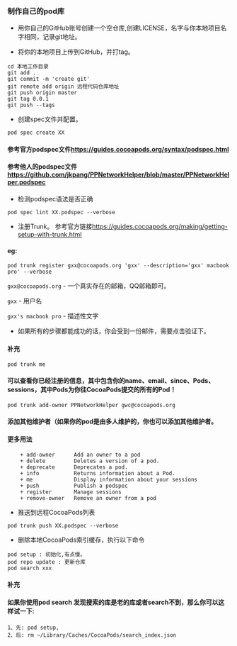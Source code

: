 ### 制作自己的pod库

- 用你自己的GitHub账号创建一个空仓库,创建LICENSE，名字与你本地项目名字相同，记录git地址。

- 将你的本地项目上传到GitHub，并打tag。
 
```
cd 本地工作目录
git add .
git commit -m 'create git'
git remote add origin 远程代码仓库地址
git push origin master
git tag 0.0.1
git push --tags
```
- 创建spec文件并配置。

```pod spec create XX```

#### 参考官方podspec文件<https://guides.cocoapods.org/syntax/podspec.html>
#### 参考他人的podspec文件<https://github.com/jkpang/PPNetworkHelper/blob/master/PPNetworkHelper.podspec>
- 检测podspec语法是否正确 

```
pod spec lint XX.podspec --verbose
```

- 注册Trunk。 参考官方链接<https://guides.cocoapods.org/making/getting-setup-with-trunk.html>

#### eg:
```
pod trunk register gxx@cocoapods.org 'gxx' --description='gxx' macbook pro' --verbose
```

```gxx@cocoapods.org``` - 一个真实存在的邮箱，QQ邮箱即可。

```gxx``` - 用户名

```gxx's macbook pro``` - 描述性文字

- 如果所有的步骤都能成功的话，你会受到一份邮件，需要点击验证下。

#### 补充
```pod trunk me``` 

#### 可以查看你已经注册的信息，其中包含你的name、email、since、Pods、sessions，其中Pods为你往CocoaPods提交的所有的Pod！

```
pod trunk add-owner PPNetworkHelper gwc@cocoapods.org
```
#### 添加其他维护者（如果你的pod是由多人维护的，你也可以添加其他维护者。
#### 更多用法
```
    + add-owner      Add an owner to a pod
    + delete         Deletes a version of a pod.
    + deprecate      Deprecates a pod.
    + info           Returns information about a Pod.
    + me             Display information about your sessions
    + push           Publish a podspec
    + register       Manage sessions
    + remove-owner   Remove an owner from a pod
```

- 推送到远程CocoaPods列表

```
pod trunk push XX.podspec --verbose
```

- 删除本地CocoaPods索引缓存，执行以下命令

```
pod setup : 初始化,有点慢。
pod repo update : 更新仓库
pod search xxx
```
#### 补充
#### 如果你使用pod search 发现搜索的库是老的库或者search不到，那么你可以这样试一下:
```
1、先: pod setup,
2、后: rm ~/Library/Caches/CocoaPods/search_index.json
```

